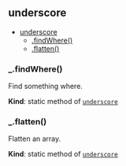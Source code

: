 <a name="module_underscore"></a>

## underscore

* [underscore](#module_underscore)
    * [.findWhere()](#module_underscore.findWhere)
    * [.flatten()](#module_underscore.flatten)

<a name="module_underscore.findWhere"></a>

### _.findWhere()
Find something where.

**Kind**: static method of [<code>underscore</code>](#module_underscore)  
<a name="module_underscore.flatten"></a>

### _.flatten()
Flatten an array.

**Kind**: static method of [<code>underscore</code>](#module_underscore)  
